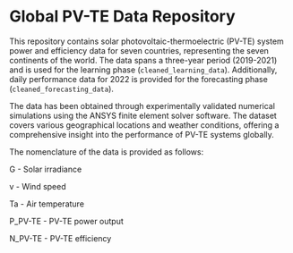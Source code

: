 # Global PV-TE Data Repository

This repository contains solar photovoltaic-thermoelectric (PV-TE) system power and efficiency data for seven countries, representing the seven continents of the world. The data spans a three-year period (2019-2021) and is used for the learning phase (`cleaned_learning_data`). Additionally, daily performance data for 2022 is provided for the forecasting phase (`cleaned_forecasting_data`).

The data has been obtained through experimentally validated numerical simulations using the ANSYS finite element solver software. The dataset covers various geographical locations and weather conditions, offering a comprehensive insight into the performance of PV-TE systems globally.

The nomenclature of the data is provided as follows:

G - Solar irradiance

v - Wind speed

Ta - Air temperature

P_PV-TE - PV-TE power output

N_PV-TE - PV-TE efficiency
